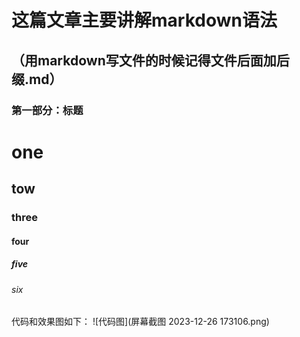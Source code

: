 # 这篇文章主要讲解markdown语法    
（用markdown写文件的时候记得文件后面加后缀.md）
----
### 第一部分：标题

# one
## tow
### three
#### four
##### five
###### six

代码和效果图如下：
![代码图](屏幕截图 2023-12-26 173106.png)

